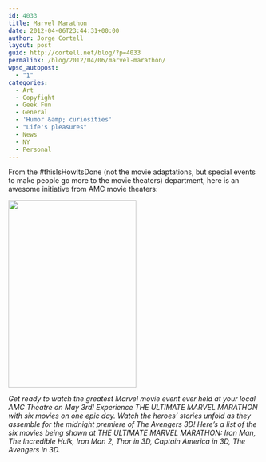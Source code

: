 ```yaml
---
id: 4033
title: Marvel Marathon
date: 2012-04-06T23:44:31+00:00
author: Jorge Cortell
layout: post
guid: http://cortell.net/blog/?p=4033
permalink: /blog/2012/04/06/marvel-marathon/
wpsd_autopost:
  - "1"
categories:
  - Art
  - Copyfight
  - Geek Fun
  - General
  - 'Humor &amp; curiosities'
  - "Life's pleasures"
  - News
  - NY
  - Personal
---
```

From the #thisIsHowItsDone (not the movie adaptations, but special events to make people go more to the movie theaters) department, here is an awesome initiative from AMC movie theaters:

<img class="aligncenter" title="Film poster" src="http://images.fandango.com/r87.2.0/ImageRenderer/375/375/nox.jpg/153653/images/masterrepository/fandango/153653/ultimatemarvelmarathon.jpg" alt="" width="256" height="375" />

_Get ready to watch the greatest Marvel movie event ever held at your local AMC Theatre on May 3rd! Experience THE ULTIMATE MARVEL MARATHON with six movies on one epic day. Watch the heroes’ stories unfold as they assemble for the midnight premiere of The Avengers 3D! Here&#8217;s a list of the six movies being shown at THE ULTIMATE MARVEL MARATHON: Iron Man, The Incredible Hulk, Iron Man 2, Thor in 3D, Captain America in 3D, The Avengers in 3D._
